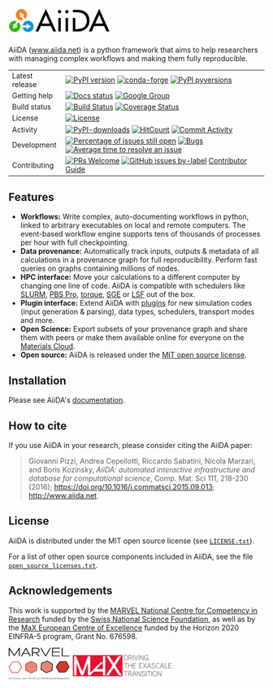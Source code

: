 # <img src="docs/source/images/AiiDA_transparent_logo.png" alt="AiiDA" width="200"/>

AiiDA (www.aiida.net) is a python framework that aims to help researchers with managing complex workflows and making them fully reproducible.

|    | |
|-----|----------------------------------------------------------------------------|
|Latest release| [![PyPI version](https://badge.fury.io/py/aiida-core.svg)](https://badge.fury.io/py/aiida-core) [![conda-forge](https://img.shields.io/conda/vn/conda-forge/aiida-core.svg?style=flat)](https://anaconda.org/conda-forge/aiida-core) [![PyPI pyversions](https://img.shields.io/pypi/pyversions/aiida-core.svg)](https://pypi.python.org/pypi/aiida-core/) |
|Getting help| [![Docs status](https://readthedocs.org/projects/aiida-core/badge)](http://aiida-core.readthedocs.io/) [![Google Group](https://img.shields.io/badge/-Google%20Group-lightgrey.svg)](https://groups.google.com/forum/#!forum/aiidausers)
|Build status| [![Build Status](https://travis-ci.org/aiidateam/aiida-core.svg?branch=develop)](https://travis-ci.org/aiidateam/aiida-core) [![Coverage Status](https://coveralls.io/repos/github/aiidateam/aiida-core/badge.svg?branch=develop)](https://coveralls.io/github/aiidateam/aiida-core?branch=develop) |
|License| [![License](https://img.shields.io/github/license/aiidateam/aiida-core.svg)](https://github.com/aiidateam/aiida-core/blob/develop/LICENSE.txt)|
|Activity| [![PyPI-downloads](https://img.shields.io/pypi/dm/aiida-core.svg?style=flat)](https://pypistats.org/packages/aiida-core) [![HitCount](http://hits.dwyl.io/aiidateam/aiida-core.svg)](http://hits.dwyl.io/aiidateam/aiida-core) [![Commit Activity](https://img.shields.io/github/commit-activity/m/aiidateam/aiida-core)](https://github.com/aiidateam/aiida-core/pulse)
|Development| [![Percentage of issues still open](https://isitmaintained.com/badge/open/aiidateam/aiida-core.svg)](https://isitmaintained.com/project/aiidateam/aiida-core "Percentage of issues still open") [![Bugs](https://img.shields.io/github/issues/aiidateam/aiida-core/type%2Fbug.svg)](https://github.com/aiidateam/aiida-core/issues?q=is%3Aopen+is%3Aissue+label%3A%22type%2Fbug%22+sort%3Areactions-%2B1-desc)   [![Average time to resolve an issue](http://isitmaintained.com/badge/resolution/aiidateam/aiida-core.svg)](http://isitmaintained.com/project/aiidateam/aiida-core "Average time to resolve an issue")|
|Contributing| [![PRs Welcome](https://img.shields.io/badge/PRs-welcome-brightgreen.svg?style=flat-square)](http://makeapullrequest.com) [![GitHub issues by-label](https://img.shields.io/github/issues/aiidateam/aiida-core/good%20first%20issue)](https://github.com/aiidateam/aiida-core/issues?q=is%3Aissue+is%3Aopen+label%3A%22good+first+issue%22)  [Contributor Guide](https://github.com/aiidateam/aiida-core/wiki)|


## Features

 -   **Workflows:** Write complex, auto-documenting workflows in
     python, linked to arbitrary executables on local and remote
     computers. The event-based workflow engine supports tens of
     thousands of processes per hour with full checkpointing.
 -   **Data provenance:** Automatically track inputs, outputs & metadata
     of all calculations in a provenance graph for full
     reproducibility. Perform fast queries on graphs containing
     millions of nodes.
 -   **HPC interface:** Move your calculations to a different computer
     by changing one line of code. AiiDA is compatible with schedulers
     like [SLURM](https://slurm.schedmd.com), [PBS
     Pro](https://www.pbspro.org/),
     [torque](http://www.adaptivecomputing.com/products/torque/),
     [SGE](http://gridscheduler.sourceforge.net/) or
     [LSF](https://www.ibm.com/support/knowledgecenter/SSETD4/product_welcome_platform_lsf.html)
     out of the box.
 -   **Plugin interface:** Extend AiiDA with [plugins](https://aiidateam.github.io/aiida-registry/) for new simulation codes (input generation & parsing), data types, schedulers, transport modes and more.
 -   **Open Science:** Export subsets of your provenance graph and share them with peers or make them available online for everyone
     on the [Materials Cloud](https://www.materialscloud.org).
 -   **Open source:** AiiDA is released under the [MIT open source license](https://github.com/aiidateam/aiida-core/blob/develop/LICENSE.txt).

## Installation

Please see AiiDA's [documentation](https://aiida-core.readthedocs.io/en/latest/).

## How to cite

If you use AiiDA in your research, please consider citing the AiiDA paper:

> Giovanni Pizzi, Andrea Cepellotti, Riccardo Sabatini, Nicola Marzari,
> and Boris Kozinsky, *AiiDA: automated interactive infrastructure and
> database for computational science*, Comp. Mat. Sci 111, 218-230
> (2016); <https://doi.org/10.1016/j.commatsci.2015.09.013>;
> <http://www.aiida.net>.

## License

AiiDA is distributed under the MIT open source license (see [`LICENSE.txt`](LICENSE.txt)).

For a list of other open source components included in AiiDA, see the
file [`open_source_licenses.txt`](open_source_licenses.txt).

## Acknowledgements

This work is supported by the [MARVEL National Centre for Competency in
Research](<http://nccr-marvel.ch>) funded by the [Swiss National
Science Foundation](<http://www.snf.ch/en>), as well as by the [MaX
European Centre of Excellence](<http://www.max-centre.eu/>) funded by
the Horizon 2020 EINFRA-5 program, Grant No. 676598.

<img src="docs/source/images/MARVEL.png" alt="AiiDA" width="120"/>
<img src="docs/source/images/MaX.png" alt="AiiDA" width="200"/>
